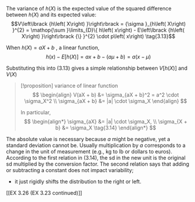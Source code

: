 The variance of $h\left( X\right)$ is the expected value of the squared difference between $h\left( X\right)$ and its expected value:
$$V\left\lbrack {h\left( X\right) }\right\rbrack = {\sigma }_{h\left( X\right) }^{2} = \mathop{\sum }\limits_{D}\{ h\left( x\right) - E\left\lbrack {h\left( X\right) }\right\rbrack {\} }^{2} \cdot p\left( x\right) \tag{3.13}$$

When $h\left( X\right) = {aX} + b$ , a linear function,
$$h\left( x\right) - E\left\lbrack {h\left( X\right) }\right\rbrack = {ax} + b - \left( {{a\mu } + b}\right) = a\left( {x - \mu }\right)$$

Substituting this into (3.13) gives a simple relationship between $V\left\lbrack {h\left( X\right) }\right\rbrack$ and $V\left( X\right)$

> [!proposition] variance of linear function
> $$
> \begin{align}
> V(aX + b) &= \sigma_{aX + b}^2 = a^2 \cdot \sigma_X^2 \\
> \sigma_{aX + b} &= |a| \cdot \sigma_X
> \end{align}
> $$
> 
> In particular,
> $$
> \begin{align*}
> \sigma_{aX} &= |a| \cdot \sigma_X, \\
> \sigma_{X + b} &= \sigma_X \tag{3.14}
> \end{align*}
> $$

The absolute value is necessary because $a$ might be negative, yet a standard deviation cannot be. 
Usually multiplication by $a$ corresponds to a change in the unit of measurement (e.g., $\mathrm{{kg}}$ to $\mathrm{{lb}}$ or dollars to euros). 
According to the first relation in (3.14), the sd in the new unit is the original sd multiplied by the conversion factor. 
The second relation says that adding or subtracting a constant does not impact variability; 
- it just rigidly shifts the distribution to the right or left.

[[EX 3.26 (EX 3.23 continued)]]